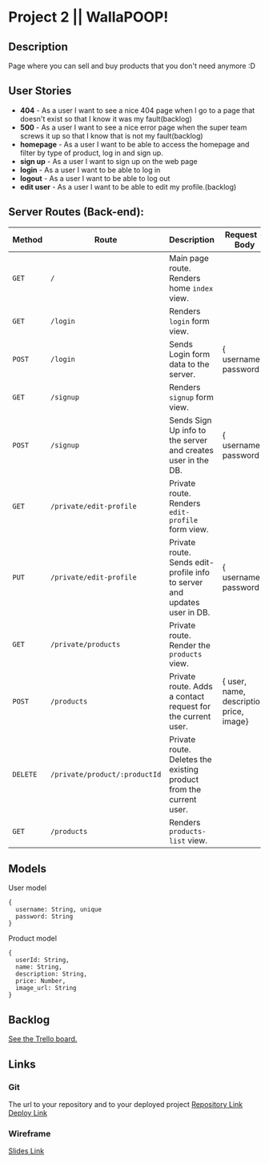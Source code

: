 # Project 2 || WallaPOOP!
## Description
Page where you can sell and buy products that you don't need anymore :D
## User Stories
- **404** - As a user I want to see a nice 404 page when I go to a page that doesn't exist so that I know it was my fault(backlog)
- **500** - As a user I want to see a nice error page when the super team screws it up so that I know that is not my fault(backlog)
- **homepage** - As a user I want to be able to access the homepage and filter by type of product, log in and sign up.
- **sign up** - As a user I want to sign up on the web page
- **login** - As a user I want to be able to log in
- **logout** - As a user I want to be able to log out
- **edit user** - As a user I want to be able to edit my profile.(backlog)
## Server Routes (Back-end):
| **Method** | **Route**                    | **Description**                                              | Request - Body                           |
| ---------- | ---------------------------- | ------------------------------------------------------------ | ---------------------------------------- |
| `GET`      | `/`                          | Main page route. Renders home `index` view.                  |                                          |
| `GET`      | `/login`                     | Renders `login` form view.                                   |                                          |
| `POST`     | `/login`                     | Sends Login form data to the server.                         | { username, password }                   |
| `GET`      | `/signup`                    | Renders `signup` form view.                                  |                                          |
| `POST`     | `/signup`                    | Sends Sign Up info to the server and creates user in the DB. | { username, password }                   |
| `GET`      | `/private/edit-profile`      | Private route. Renders `edit-profile` form view.             |                                          |
| `PUT`      | `/private/edit-profile`      | Private route. Sends edit-profile info to server and updates user in DB. | { username, password }                   |
| `GET`      | `/private/products`           | Private route. Render the `products` view.                   |                                          |
| `POST`     | `/products`         | Private route. Adds a contact request for the current user.  | { user, name, description, price, image} |
| `DELETE`   | `/private/product/:productId` | Private route. Deletes the existing product from the current user. |                                          |
| `GET`      | `/products`          | Renders `products-list` view.                                |                                          |
## Models
User model
```
{
  username: String, unique
  password: String
}
```
Product model
```
{
  userId: String,
  name: String,
  description: String,
  price: Number,
  image_url: String
}
```
## Backlog
[See the Trello board.](https://trello.com/b/QMAnD3ki/project-2)
## Links
### Git
The url to your repository and to your deployed project
[Repository Link]()
[Deploy Link]()
### Wireframe
[Slides Link](https://www.figma.com/file/UVblveJYvXj6a31AEpKrKv/Untitled?node-id=0%3A1)